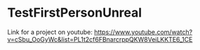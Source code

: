 # TestFirstPersonUnreal
Link for a project on youtube: https://www.youtube.com/watch?v=cSbu_OoGyWc&list=PL1t2cf6FBnarcrppQKW8VeiLKKTE6_1CE
